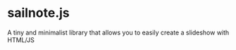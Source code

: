 # sailnote.js
A tiny and minimalist library that allows you to easily create a slideshow with HTML/JS


